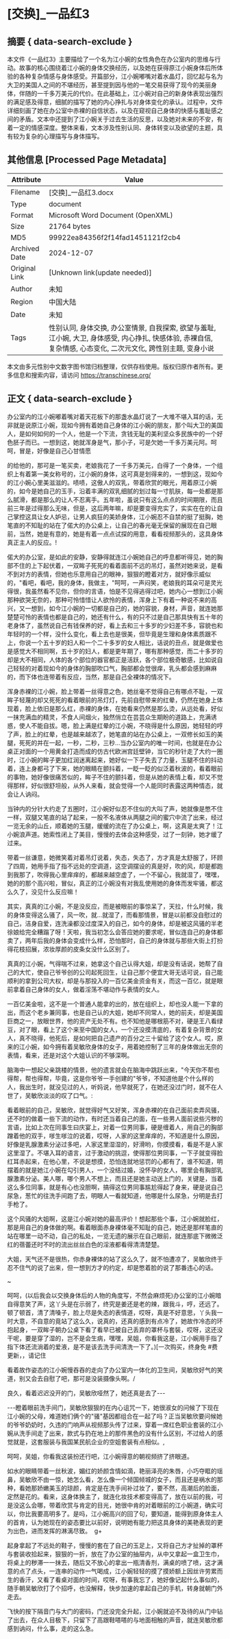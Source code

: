 # [交换]_一品红3



## 摘要  { data-search-exclude }

<!-- tcd_abstract -->
本文件《一品红3》主要描绘了一个名为江小婉的女性角色在办公室内的思维与行动。故事的核心围绕着江小婉的身体交换经历，以及她在获得原江小婉身体后所体验的各种复杂情感与身体感受。开篇部分，江小婉嘟嘴对着水晶灯，回忆起与名为大卫的美国人之间的不堪经历，甚至提到因与他的一笔交易获得了现今的美丽身体，伴随的一千多万美元的代价。在此基础上，江小婉对自己的新身体表现出强烈的满足感及得意，细腻的描写了她的内心挣扎与对身体变化的承认。过程中，文件详细刻画了她在办公室中赤裸的自信状态，以及在窥视自己身体的快感与羞耻感之间的矛盾。文本中还提到了江小婉关于过去生活的反思，以及她对未来的不安，有着一定的情感深度。整体来看，文本涉及性别认同、身体转变以及欲望的主题，具有较为复杂的心理描写与身体描写。

<!-- tcd_abstract_end -->

## 其他信息 [Processed Page Metadata]

| Attribute       | Value                                  |
|-----------------|----------------------------------------|
| Filename        | [交换]_一品红3.docx                             |
| Type            | document                                 |
| Format          | Microsoft Word Document (OpenXML)                               |
| Size            | 21764 bytes                           |
| MD5             | 99922ea84356f2f14fad1451121f2cb4                                  |
| Archived Date   | 2024-12-07                             |
| Original Link   | [Unknown link(update needed)]                         |
| Author          | 未知                               |
| Region          | 中国大陆                               |
| Date            | 未知                                 |
| Tags            | 性别认同, 身体交换, 办公室情景, 自我探索, 欲望与羞耻, 江小婉, 大卫, 身体感受, 内心挣扎, 快感体验, 赤裸自信, 复杂情感, 心态变化, 二次元文化, 跨性别主题, 变身小说                                 |

本文由多元性别中文数字图书馆归档整理，仅供存档使用。版权归原作者所有。更多信息和搜索内容，请访问 <https://transchinese.org/>


## 正文 { data-search-exclude }

<!-- tcd_main_text -->
办公室内的江小婉嘟着嘴对着天花板下的那盏水晶灯说了一大堆不堪入耳的话，无非就是说原江小婉，现如今拥有着她自己身体的江小婉的朋友，那个叫大卫的美国人，是如何如何的一个人，他是一个下流，贪钱无耻的美利坚众多民族中的一个好色胚子而已。一想到这，她就浑身是气，那小子，可是欠她一千多万美元阿。呵呵，冒是，好像是自己心甘情愿

的给他的，那可是一笔买卖，老娘我花了一千多万美元，白得了一个身体，一个组织上有着第一美女称号的，江小婉的身体，这可真是划得来的，一想到这，现如今的江小婉心里美滋滋的。啧啧，这傲人的双乳，带着欣赏的眼光，用着原江小婉的，如今是她自己的玉手，沿着丰满的双乳细腻的划过每一寸肌肤，每一处都是那么腻滑，都是那么的让人不忍离手。五年啦，虽说只有这么点点的时间期限，而且前三年是过得那么无味，但是，这后两年嘛，却是要变得充实了，实实在在的让自己掌控这具让女人妒忌，让男人疯狂的美娇身体，江小婉忍不自禁的挺了挺胸，她笔直的不知耻的站在了偌大的办公桌上，让自己的春光毫无保留的展现在自己眼前，当然，她是有意的，她是有着一点点试探的用意，看看视频那头的，这具身体真正主人的反应。!

偌大的办公室，是如此的安静，安静得就连江小婉她自己的呼息都听得见，她的胸部不住的上下起伏着，一双眸子死死的看着面前不远的吊灯，虽然对她来说，是看不到对方的表情，但她也乐意用自己的眼神，狠狠的瞪着对方，就好像示威似的，"看吧，看吧，我的身体，我做主，"呵呵，一声闷笑，老娘我的耳朵可是灵光得很，我虽然看不见你，但你的言语，怕是不见得逃得过吧，她内心一想到江小婉那种欲哭无奈的，那种可怜惜惜让人欲怜的表情，浑身上下有着一种说不来的高兴，又一想到，如今江小婉的一切都是自己的，她的容貌，身材，声音，就连她那楚楚可怜的表情也都是自己的，她还有什么，有的只不过是自己那具快有五十年的老身体了，虽然说自己有钱保养的好，看上去和三十多岁的少妇差不多，容貌也和年轻时的一个样，没什么变化，看上去也是很美，但毕竟是生理和身体素质跟不上，你说一个五十岁的妇人和一个二十多岁的女人相比，话说的丑点，就是做爱也是感觉大不相同啊，五十岁的妇人，都是更年期了，哪有那种感觉，而二十多岁的却是大不相同，人体的各个部位的器官都正是活跃，各个部位极奇敏感，比如说自己轻轻的对着现如今的身体的胸部吹口气，胸部都会觉很痒，乳头都会感到麻麻的，而下体也连带着有反应，当然，那是自己全裸体的情况下。

浑身赤裸的江小婉，脸上带着一丝得意之色，她丝毫不觉得自己有哪点不耻，一双眸子轻蔑的却又死死的看着眼前的吊灯灯，先前自慰带来的红晕，仍然在她身上体现着，脸上依旧是那么红，赤裸的身体，在她看来仍然是那么烫，从远处看，好似一抹充满血的精灵，不食人间烟火，独然俏立在芸芸众生期盼的道路上，充满诱惑，使人不能自拔。嗯，脸上满是红晕的江小婉，不晓得是什么原因，她轻轻的哼了声，脸上的红晕，也是越来越浓了，她笔直的站在办公桌上，一双修长如玉的美腿，死死的并在一起，一秒，二秒，三秒...当办公室内的唯一时间，也就是在办公桌正对面的一个用黄金打造而成的仿古代欧洲宫廷壁钟，当它的秒针走了大约一圈时，江小婉的眸子更加红润迷离起来，她好似一下子失去了力量，玉腿不住的抖动着，连上身都弓了下来，她的眼睛在颤抖着，一眨一眨的似泛着秋波的，看着眼前的事物，她好像很痛苦似的，眸子不住的颤抖着，但是从她的表情上看，却又不觉得那样，好似很舒坦般，从外人来看，就会觉得一个人能同时表露这两种情态，就会让人讷闷。

当钟内的分针大约走了五圈时，江小婉好似忍不住似的大叫了声，她就像是憋不住一样，双腿又笔直的站了起来，一股不名液体从两腿之间的蜜穴中流了出来，经过一览无余的山丘，顺着她的玉腿，缓缓的流在了办公桌上，啊，这真是太爽了！江小婉浪声道。她索性闭上了美目，慢慢的去体会这种感受，过了一刻钟，她才缓了过来。

带着一丝谦意，她微笑着对着吊灯说着，失态，失态了，方才真是太舒服了，环顾了四周，她用手指了指不远处的空调道，这空调摆设的真是好，吹的风，却是都跑到我那了，吹得我心里痒痒的，都越来越空虚了，一个不留心，我就湿了，嘿嘿，她的的那个高兴啦，冒似，真正的江小婉没有对我乱使用她的身体而发牢骚，都这么久了，没见什么反应嘛！

其实，真真的江小婉，不是没反应，而是被眼前的事惊呆了，天拉，什么时候，我的身体变得这么骚了，风一吹，就...就湿了，而看那情景，冒是以前都没自慰过的自己，洁身自爱，连洗澡都没过度深入的自己，如今的身体，却是被这风骚的半老徐娘给完全糟蹋了呀！天啦，我当初怎么会答应她的要求呢，冒似连自己的身体都卖了，两年后我的身体会变成什么样，恐怕那时，自己的身体就与那些大街上打扮得花枝招展，浓妆厚颜的皮条女没什么区别了。

真真的江小婉，气得喘不过来，她拿这个自己认得大姐，却是没有话说，她帮了自己的大忙，使自己爷爷创的公司起死回生，让自己那个便宜大哥无话可说，自己能顺利的拿到公司大权，却是与那投入的一百亿美金资金有关，而这一百亿，就是眼前拿着自己身体的女人，做着淫荡不堪动作与表情的女人。

一百亿美金啦，这不是一个普通人能拿的出的，放在组织上，却也没人能一下拿的出，而这个老乡兼同事，也是自己认的大姐，她却不同常人，她的前夫，却是美国巨商之一，放眼世界，他的资产无处不有。也不知他是哪根筋不对，硬是王八看绿豆，对了眼，看上了这个来至中国的女人，一个还没摸清底的，有着复杂背景的女人，真不晓得，他死后，是如何把自己遗产的百分之三十留给了这个女人。哎，原来的江小婉，如今拥有着吴敏欣身体的女子，用着她控制了三年的身体做出无奈的表情，看来，还是对这个大姐认识的不够深啊。

脑海中一想起父亲跳楼的情景，他的遗言就会在脑海中跳跃出来，"今天你不帮也得帮，帮也得帮，毕竟，这是你爷爷一手创建的"爷爷，不知道他是个什么样的人，我出生时，就没见过的人，听妈说，他早就死了，在她还没过门时，就不在人世了，吴敏欣淡淡的叹了口气。:

看着眼前的自己，吴敏欣，就觉得好气又好笑，浑身赤裸的在自己面前卖弄风骚，还不时的做着一些下流的动作，有时还当着自己的面，在一些男人面前说些污秽的言语，比如上次在同事生曰庆宴上，对着一位男同事，硬是缠着人，用自己的胸部蹭着他的双手，嗲生嗲泣的说着，哎呀，人家的这里痒痒的，不知道是什么原因，好像是乳腺激素分泌过多吧，人家这里湿湿的，好滑哟，你摸摸看，看是不是人家这里湿了。不堪入耳的语言，过于激动的挑逗，使得那位男同事，一下子就变得脸红耳赤起来，在他心里，不说是想摸，恐怕连就地惩罚的心都有了，谁不知道，明摆着的就是她江小婉在勾引男人，一个没结过婚，没怀孕的女人，哪里会有胸部乳腺激素分泌。美人哪，哪个男人不想上，而且还是她主动送上门的，关键是，当着这么多位同事，就是有心也没胆啊，搞得这位男同事尴尬得起了身来，硬是说自己尿急，葱忙的往洗手间跑了去，明眼人一看就知道，他哪是什么尿急，分明是去打手枪了。

这个风骚的大姐啊，这是江小婉对她的最高评价！想起那些个事，江小婉就脸红，那是用自己的身体做的啊。看着眼面赤身裸体毫不知耻的自己，她还是那样笔直的站在哪里一动不动，自己的私处，一览无遗的展示在自己眼前，就连那底下微微泛红的蓓蕾还时不时的流出丝丝白色的淫液都看得清清楚楚。

大姐，天气还不是很热，你赤身裸体的站了这么久了，就不怕遭凉了，吴敏欣终于忍不住气的说了出来，但一想到方才的约定，却是憋着脸的说了那番违心的话。

 ~ 

呵呵，(以后我会以交换身体后的人物的角度写，不然会麻烦死)办公室的江小婉暗自得意笑了声，这丫头是在示弱了，终究是姜还是老的辣，跟我斗，哼，还远了。顿了顿首，清了清嗓子，脸上尽是失态的表情道，哎呀，真是不好意思，丫头我一时大意，不自意的竟站了这么久，说真的，还真的感到有点冷了，她故作冷态的环抱起身，一双眸子朝办公桌下看了看早已被自己丢弃的罩杯与套裝，哎呀，这还没干呢，要是穿了湿的，岂不是会生病，嘿嘿，吴姐，你看我这是，江小婉用手指了指下体还流淌着的爱液，是不是该去洗手间清洗一下了。)[一次购买，终身免 #费更新，，请记住

看着故作姿态的江小婉慢吞吞的走向了办公室内一体化的卫生间，吴敏欣好气的笑道，别又会去自慰了吧，那可是没装摄像头啊。/

良久，看着迟迟没开的门，吴敏欣哑然了，她还真是去了---

---瞪着眼前洗手间门，吴敏欣狠狠的在内心诅咒一下，她很淑女的问候了下现在江小婉的父母，难道她们俩个的"骚"基因都组合在一起了吗？正当吴敏欣要问候她的爷爷奶奶时，久违的门响声从视频那头传了过来，穿着一席红色职业套装的江小婉从洗手间走了出来，款式与扔在地上的那件黑色的没有什么区别，不过给人的感觉就是，这套服装与我国某民航企业的空姐套装有点相似。,

呵呵，吴姐，你看我这装扮还行吧，江小婉得意的朝视频挤了挤眼道。

如水的眼睛带着一丝秋波，媚红的娇颜含情如滴，艳丽泽亮的朱唇，小巧夺眶的瑶鼻，吴敏欣不由一惊，她怎么看，怎么像一个倾国倾城的女子，而且还是祸水的那种，看她那娇嫩美玉的琼颜，肯定是在洗手间补过妆了，要不然，高潮后的脸面，定然是花的。看来，这身体换主了，就连化妆技术都变得高了，放在以前的我，可是没这么会哪，带着欣赏与肯定的目光，她很中肯的对着眼前的江小婉道，确实可以，你比我要高明多了。是吗，江小婉高兴的回了句，要知道，能得到原身体主人的首肯，认为她现在的姿态要比以前好，说明她有能力把这具身体的美艳表现的更为出色，进而发挥的淋漓尽致。  g+

起身拿起了不远处的鞋子，慢慢的套在了自己的玉足上，又将自己方才扯掉的罩杯与套装收拾起来，狠狠的一折，放在了办公室的抽屉内，从中又拿起一盒卫生巾，将桌上的秽滞一一抹去，随后又不放心的拿出一瓶清香剂，满桌的喷了喷，这才满意的点了点头，一连串的动作一气喝成，江小婉轻轻的摸了摸娇额上因丝许劳累而生的香汗，又看了看桌对面的时间，哎呀，有事我忘了，她好像记起什么事似的，随手朝吴敏欣打了个招呼，也没解释，快步加速的拿起自己的手机，转身就朝门外走去。

飞快的按下隔音门与大门的密码，门还没完全升起，江小婉就迫不及待的从门中钻了出去，在众人目极下，只留下了高跟鞋嗒嗒的与地面相触的声音，就连吴敏欣都感到讷闷，什么事，走的这么急。
<!-- tcd_main_text_end -->

